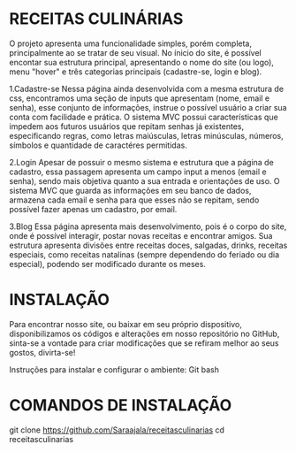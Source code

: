 # RECEITAS CULINÁRIAS

O projeto apresenta uma funcionalidade simples, porém completa, principalmente ao se tratar de seu visual. No ínicio do site, é possível encontar sua estrutura principal, apresentando o nome do site (ou logo), menu "hover" e três categorias principais (cadastre-se, login e blog).

1.Cadastre-se
Nessa página ainda desenvolvida com a mesma estrutura de css, encontramos uma seção de inputs que apresentam (nome, email e senha), esse conjunto de informações, instrue o possível usuário a criar sua conta com facilidade e prática. O sistema MVC possui características que impedem aos futuros usuários que repitam senhas já existentes, especificando regras, como letras maiúsculas, letras minúsculas, números, símbolos e quantidade de caractéres permitidas.

2.Login
Apesar de possuir o mesmo sistema e estrutura que a página de cadastro, essa passagem apresenta um campo input a menos (email e senha), sendo mais objetiva quanto a sua entrada e orientações de uso. O sistema MVC que guarda as informações em seu banco de dados, armazena cada email e senha para que esses não se repitam, sendo possível fazer apenas um cadastro, por email.

3.Blog
Essa página apresenta mais desenvolvimento, pois é o corpo do site, onde é possível interagir, postar novas receitas e encontrar amigos. Sua estrutura apresenta divisões entre receitas doces, salgadas, drinks, receitas especiais, como receitas natalinas (sempre dependendo do feriado ou dia especial), podendo ser modificado durante os meses.

# INSTALAÇÃO

Para encontrar nosso site, ou baixar em seu próprio dispositivo, disponibilizamos os códigos e alterações em nosso repositório no GitHub, sinta-se a vontade para criar modificações que se refiram melhor ao seus gostos, divirta-se!

Instruções para instalar e configurar o ambiente:
Git bash

# COMANDOS DE INSTALAÇÃO

git clone https://github.com/Saraajala/receitasculinarias
cd receitasculinarias